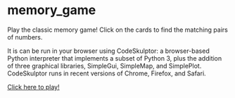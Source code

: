 # memory_game
Play the classic memory game! Click on the cards to find the matching pairs of numbers. 

It is can be run in your browser using CodeSkulptor: a browser-based Python interpreter that implements a subset of Python 3, plus the addition of three graphical libraries, SimpleGui, SimpleMap, and SimplePlot. CodeSkulptor runs in recent versions of Chrome, Firefox, and Safari.

[Click here to play!](http://py3.codeskulptor.org/#user301_oxJOcSRiMQ_1.py)
